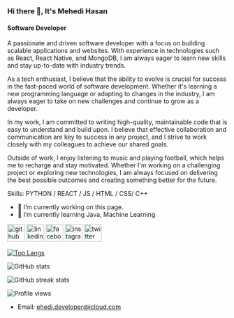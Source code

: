 ### Hi there 👋, It's Mehedi Hasan
#### Software Developer 
A passionate and driven software developer with a focus on building scalable applications and websites. With experience in technologies such as React, React Native, and MongoDB, I am always eager to learn new skills and stay up-to-date with industry trends.

As a tech enthusiast, I believe that the ability to evolve is crucial for success in the fast-paced world of software development. Whether it's learning a new programming language or adapting to changes in the industry, I am always eager to take on new challenges and continue to grow as a developer.

In my work, I am committed to writing high-quality, maintainable code that is easy to understand and build upon. I believe that effective collaboration and communication are key to success in any project, and I strive to work closely with my colleagues to achieve our shared goals.

Outside of work, I enjoy listening to music and playing football, which helps me to recharge and stay motivated. Whether I'm working on a challenging project or exploring new technologies, I am always focused on delivering the best possible outcomes and creating something better for the future.

Skills: PYTHON / REACT / JS / HTML / CSS/ C++

- 🔭 I’m currently working on this page. 
- 🌱 I’m currently learning Java, Machine Learning 


[<img src='https://cdn.jsdelivr.net/npm/simple-icons@3.0.1/icons/github.svg' alt='github' height='40'>](https://github.com/mehedithedev)  [<img src='https://cdn.jsdelivr.net/npm/simple-icons@3.0.1/icons/linkedin.svg' alt='linkedin' height='40'>](https://www.linkedin.com/in/mehedi-hasan-184b72235//)  [<img src='https://cdn.jsdelivr.net/npm/simple-icons@3.0.1/icons/facebook.svg' alt='facebook' height='40'>](https://www.facebook.com/mehediTheWebDev)  [<img src='https://cdn.jsdelivr.net/npm/simple-icons@3.0.1/icons/instagram.svg' alt='instagram' height='40'>](https://www.instagram.com/mehedi_282/)  [<img src='https://cdn.jsdelivr.net/npm/simple-icons@3.0.1/icons/twitter.svg' alt='twitter' height='40'>](https://twitter.com/mehedithedev)  

[![Top Langs](https://github-readme-stats.vercel.app/api/top-langs/?username=mehedithedev)](https://github.com/anuraghazra/github-readme-stats)

![GitHub stats](https://github-readme-stats.vercel.app/api?username=mehedithedev&show_icons=true&count_private=true)  

![GitHub streak stats](https://streak-stats.demolab.com/?user=mehedithedev)  

![Profile views](https://gpvc.arturio.dev/mehedithedev)  



- Email: [ehedi.developer@icloud.com](mehedi.developer@icloud.com)


